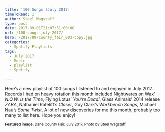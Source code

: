 ```yaml
---
title: '100 Songs [July 2017]'
timeToRead: 1 
author: Steel Wagstaff
type: post
date: 2017-09-01T21:07:51+00:00
url: /100-songs-july-2017/
hero: /2017/09/County_fair_003-copy.jpg
categories:
  - Spotify Playlists
tags:
  - July 2017
  - Music
  - playlist
  - Spotify

---
```

Here&#8217;s a new playlist of 100 songs I listened to and enjoyed in July 2017. Records I had on heavy rotation this month included Nightwares on Wax&#8217; _N.O.W. Is the Time_, Flying Lotus&#8217; _You&#8217;re Dead!_, Glass Animals&#8217; 2014 release _ZABA_, Nathaniel Rateliff&#8217;s _Closer_, Guy Clark&#8217;s _Workbench Songs_, Michael Nau&#8217;s _Some Twist_. A lot of new discoveries for me this month, probably too many to list here. Hope you enjoy!



<small><strong>Featured image: </strong>Dane County Fair, July 2017. Photo by Steel Wagstaff.</small>